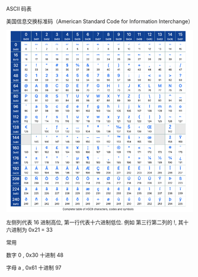 
ASCII 码表

美国信息交换标准码（American Standard Code for Information Interchange）


![alt text](img/ascii-code.jpg)

左侧列代表 16 进制高位, 第一行代表十六进制低位. 例如 第三行第二列的 !, 其十六进制为 0x21 = 33

常用

数字 0 , 0x30  十进制 48

字母 a , 0x61  十进制 97 